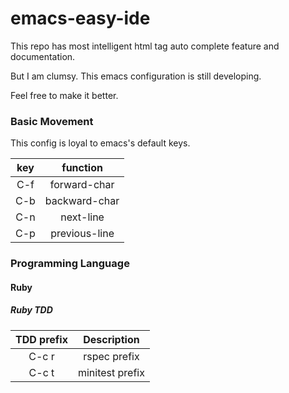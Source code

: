 emacs-easy-ide
==============

This repo has most intelligent html tag auto complete feature and documentation.

But I am clumsy. This emacs configuration is still developing.

Feel free to make it better.

### Basic Movement

This config is loyal to emacs's default keys.

| key | function |
|:-----:|:---------------:|
| C-f | forward-char |
| C-b | backward-char |
| C-n | next-line |
| C-p | previous-line |

### Programming Language

#### Ruby

##### Ruby TDD

| TDD prefix | Description  |
|:--------------------:|:---------------------------:|
| C-c r | rspec prefix |
| C-c t | minitest prefix |
